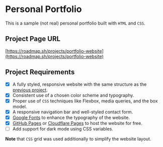 # Personal Portfolio
This is a sample (not real) personal portfolio built with `HTML` and `CSS`.

## Project Page URL
[https://roadmap.sh/projects/portfolio-website](https://roadmap.sh/projects/portfolio-website)

## Project Requirements
- [x] A fully styled, responsive website with the same structure as the [previous project](https://github.com/gh-aam/basic-html-website).
- [x] Consistent use of a chosen color scheme and typography.
- [x] Proper use of `CSS` techniques like Flexbox, media queries, and the box model.
- [x] A responsive navigation bar and well-styled contact form.
- [x] [Google Fonts](https://fonts.google.com/) to enhance the typography of the website.
- [x] [GitHub Pages](https://pages.github.com/) or [Cloudflare Pages](https://pages.cloudflare.com/) to host the website for free.
- [ ] Add support for dark mode using CSS variables.

**Note** that `CSS` grid was used additionally to simplify the website layout.